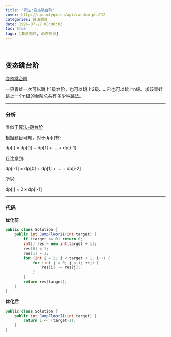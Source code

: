 ```yaml
---
title: '算法:变态跳台阶'
cover: http://api.mtyqx.cn/api/random.php?12
categories: 算法题目
date: 1996-07-27 08:00:03
toc: true
tags: [算法题目, 动态规划]
---
```


<br/>

<!--more-->

## 变态跳台阶

[变态跳台阶](https://www.nowcoder.com/practice/22243d016f6b47f2a6928b4313c85387?tpId=13&tqId=11162&tPage=1&rp=1&ru=%2Fta%2Fcoding-interviews&qru=%2Fta%2Fcoding-interviews%2Fquestion-ranking)

一只青蛙一次可以跳上1级台阶，也可以跳上2级……它也可以跳上n级。求该青蛙跳上一个n级的台阶总共有多少种跳法。

****

### 分析

类似于[算法-跳台阶](https://jasonkayzk.github.io/1996/07/27/算法-跳台阶/)

根据题目可知，对于dp[i]有:

dp[i] = dp[0] + dp[1] + … + dp[i-1]

且注意到:

dp[i-1] = dp[0] + dp[1] + … + dp[i-2]

所以:

dp[i] = 2 x dp[i-1]

****

### 代码

**优化前**

```java
public class Solution {
    public int JumpFloorII(int target) {
        if (target <= 0) return 0;
        int[] res = new int[target + 1];
        res[0] = 1;
        res[1] = 1;
        for (int i = 2; i < target + 1; i++) {
            for (int j = 0; j < i; ++j) {
                res[i] += res[j];
            }
        }
        return res[target];
    }
}
```

**优化后**

```java
public class Solution {
    public int JumpFloorII(int target) {
        return 1 << (target-1);  
    }
}
```

